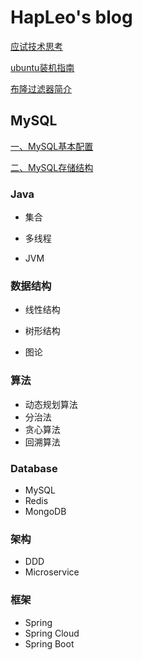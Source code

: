 # HapLeo's blog 
[应试技术思考](应试技术思考.md)

[ubuntu装机指南](linux/ubuntu装机指南.md)

[布隆过滤器简介](redis/布隆过滤器简介.md)

## MySQL

[一、MySQL基本配置](mysql/读书笔记/一、MySQL基本配置.md)

[二、MySQL存储结构](mysql/读书笔记/二、MySQL存储结构.md)

### Java

- 集合
- 多线程

- JVM

### 数据结构

- 线性结构

- 树形结构

- 图论

### 算法
- 动态规划算法
- 分治法
- 贪心算法
- 回溯算法

### Database

- MySQL
- Redis
- MongoDB

### 架构

- DDD
- Microservice

### 框架
- Spring
- Spring Cloud
- Spring Boot 
